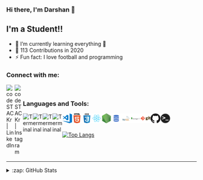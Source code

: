 ### Hi there, I'm Darshan 👋

## I'm a Student!!

- 🌱 I’m currently learning everything 🤣
- 🥅 113 Contributions in 2020
- ⚡ Fun fact: I love football and programming

### Connect with me:

[<img align="left" alt="codeSTACKr | LinkedIn" width="22px" src="https://cdn.jsdelivr.net/npm/simple-icons@v3/icons/linkedin.svg" />](https://www.linkedin.com/in/darshan-satra-344986183/)
[<img align="left" alt="codeSTACKr | Instagram" width="22px" src="https://cdn.jsdelivr.net/npm/simple-icons@v3/icons/instagram.svg" />](https://www.instagram.com/_darshan17)

<br />

### Languages and Tools:

<img align="left" alt="Terminal" width="26px" src="https://cdn-images-1.medium.com/max/1200/1*5-aoK8IBmXve5whBQM90GA.png" />
<img align="left" alt="Terminal" width="26px" src="https://sdtimes.com/wp-content/uploads/2018/02/golang.sh_.png" />
<img align="left" alt="Terminal" width="26px" src="https://cdn0.iconfinder.com/data/icons/huge-basic-icons-part-3/512/Java.png" />
<img align="left" alt="Terminal" width="26px" src="https://image.shutterstock.com/image-vector/vector-illustration-icon-python-programming-260nw-1405339748.jpg" />
<img align="left" alt="Visual Studio Code" width="26px" src="https://raw.githubusercontent.com/github/explore/80688e429a7d4ef2fca1e82350fe8e3517d3494d/topics/visual-studio-code/visual-studio-code.png" />
<img align="left" alt="HTML5" width="26px" src="https://raw.githubusercontent.com/github/explore/80688e429a7d4ef2fca1e82350fe8e3517d3494d/topics/html/html.png" />
<img align="left" alt="CSS3" width="26px" src="https://raw.githubusercontent.com/github/explore/80688e429a7d4ef2fca1e82350fe8e3517d3494d/topics/css/css.png" />
<img align="left" alt="React" width="26px" src="https://raw.githubusercontent.com/github/explore/80688e429a7d4ef2fca1e82350fe8e3517d3494d/topics/react/react.png" />
<img align="left" alt="Node.js" width="26px" src="https://raw.githubusercontent.com/github/explore/80688e429a7d4ef2fca1e82350fe8e3517d3494d/topics/nodejs/nodejs.png" />
<img align="left" alt="SQL" width="26px" src="https://raw.githubusercontent.com/github/explore/80688e429a7d4ef2fca1e82350fe8e3517d3494d/topics/sql/sql.png" />
<img align="left" alt="MySQL" width="26px" src="https://raw.githubusercontent.com/github/explore/80688e429a7d4ef2fca1e82350fe8e3517d3494d/topics/mysql/mysql.png" />
<img align="left" alt="MongoDB" width="26px" src="https://raw.githubusercontent.com/github/explore/80688e429a7d4ef2fca1e82350fe8e3517d3494d/topics/mongodb/mongodb.png" />
<img align="left" alt="Git" width="26px" src="https://raw.githubusercontent.com/github/explore/80688e429a7d4ef2fca1e82350fe8e3517d3494d/topics/git/git.png" />
<img align="left" alt="GitHub" width="26px" src="https://raw.githubusercontent.com/github/explore/78df643247d429f6cc873026c0622819ad797942/topics/github/github.png" />
<img align="left" alt="Terminal" width="26px" src="https://raw.githubusercontent.com/github/explore/80688e429a7d4ef2fca1e82350fe8e3517d3494d/topics/terminal/terminal.png" />

<br />
<br />

[![Top Langs](https://github-readme-stats.vercel.app/api/top-langs/?username=darshansatra1&layout=compact)](https://github.com/anuraghazra/github-readme-stats)

<br />
<br />

---

<details>
  <summary>:zap: GitHub Stats</summary>

  <img align="left" alt="darshan's GitHub Stats" src="https://github-readme-stats.codestackr.vercel.app/api?username=darshansatra1&show_icons=true&hide_border=true" />

</details>
